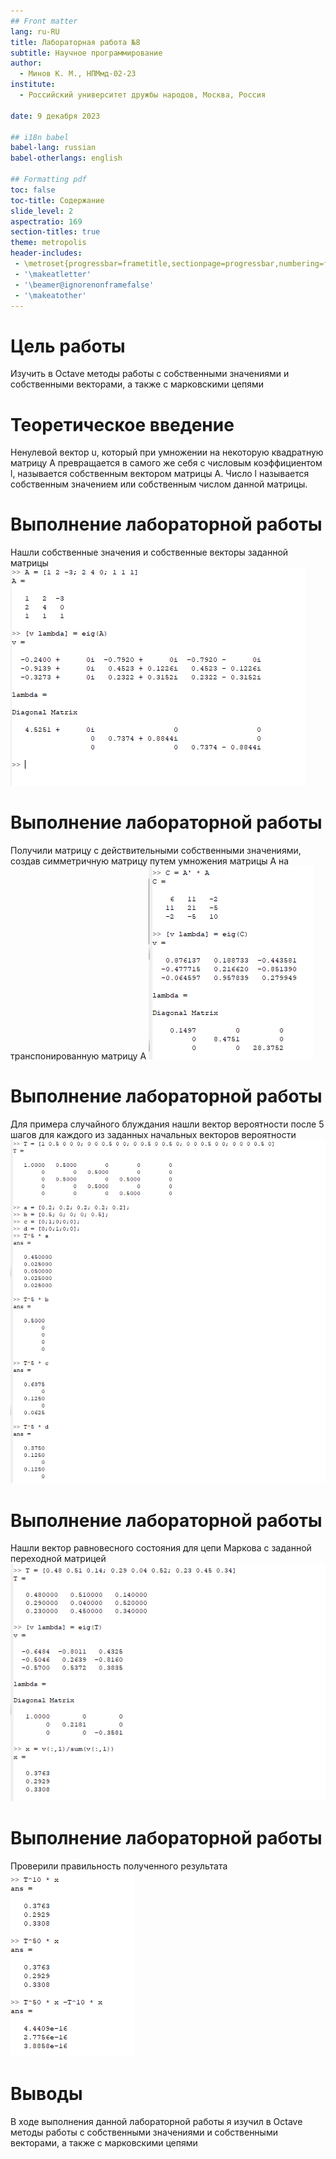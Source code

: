 ```yaml
---
## Front matter
lang: ru-RU
title: Лабораторная работа №8
subtitle: Научное программирование
author:
  - Минов К. М., НПМмд-02-23
institute:
  - Российский университет дружбы народов, Москва, Россия

date: 9 декабря 2023

## i18n babel
babel-lang: russian
babel-otherlangs: english

## Formatting pdf
toc: false
toc-title: Содержание
slide_level: 2
aspectratio: 169
section-titles: true
theme: metropolis
header-includes:
 - \metroset{progressbar=frametitle,sectionpage=progressbar,numbering=fraction}
 - '\makeatletter'
 - '\beamer@ignorenonframefalse'
 - '\makeatother'
---
```


# Цель работы

Изучить в Octave методы работы с собственными значениями и собственными векторами, а также с марковскими цепями 

# Теоретическое введение

Ненулевой вектор u, который при умножении на некоторую квадратную матрицу  A превращается в самого же себя с числовым коэффициентом l, 
называется собственным вектором матрицы A. Число l называется собственным значением или собственным числом данной матрицы.

# Выполнение лабораторной работы
Нашли собственные значения и собственные векторы заданной матрицы
![Рис.1: Нахождение собственных значений и векторов матрицы](image/Нахождениесобственныхзначенийивекторовматрицы.PNG)

# Выполнение лабораторной работы
Получили матрицу с действительными собственными значениями, создав симметричную матрицу  путем умножения матрицы  A на транспонированную матрицу А
![Рис.2: Получение матрицы с действительными собственными значениями](image/Получениематрицысдействительнымисобственнымизначениями.PNG)

# Выполнение лабораторной работы
Для примера случайного блуждания нашли вектор вероятности после 5 шагов для каждого из заданных начальных векторов вероятности
![Рис.3:Нахождение вектора вероятности после 5 шагов](image/Нахождениевекторавероятностипосле5шагов.PNG)

# Выполнение лабораторной работы
Нашли вектор равновесного состояния для цепи Маркова с заданной переходной матрицей
![Рис.4: Нахождение вектора равновесного состояния](image/Нахождениевектораравновесногосостояния.PNG)

# Выполнение лабораторной работы
Проверили правильность полученного результата
![Рис.5: Проверка результата](image/Проверкарезультата.PNG)

# Выводы
В ходе выполнения данной лабораторной работы я изучил в Octave методы работы с собственными значениями и собственными векторами, а также с марковскими цепями 



